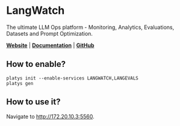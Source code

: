# LangWatch

The ultimate LLM Ops platform - Monitoring, Analytics, Evaluations, Datasets and Prompt Optimization.

**[Website](https://langwatch.ai/)** | **[Documentation](https://docs.langwatch.ai/introduction)** | **[GitHub](https://github.com/langwatch/langwatch)**

## How to enable?

```
platys init --enable-services LANGWATCH,LANGEVALS
platys gen
```

## How to use it?

Navigate to <http://172.20.10.3:5560>.
